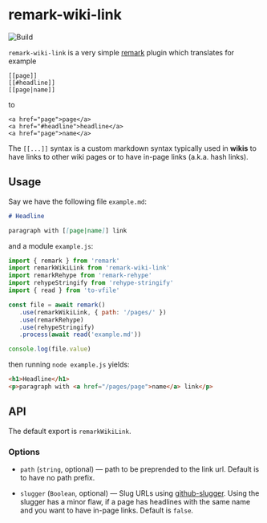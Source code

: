 # remark-wiki-link

![Build](https://github.com/thomd/remark-wiki-link/workflows/plugin-test/badge.svg)

`remark-wiki-link` is a very simple [remark](https://github.com/syntax-tree/mdast-util-find-and-replace) plugin which translates for example

    [[page]]
    [[#headline]]
    [[page|name]]

to

    <a href="page">page</a>
    <a href="#headline">headline</a>
    <a href="page">name</a>

The `[[...]]` syntax is a custom markdown syntax typically used in **wikis** to have links to other wiki pages or to have in-page links (a.k.a. hash links).

## Usage

Say we have the following file `example.md`:

```markdown
# Headline

paragraph with [[page|name]] link
```

and a module `example.js`:

```js
import { remark } from 'remark'
import remarkWikiLink from 'remark-wiki-link'
import remarkRehype from 'remark-rehype'
import rehypeStringify from 'rehype-stringify'
import { read } from 'to-vfile'

const file = await remark()
   .use(remarkWikiLink, { path: '/pages/' })
   .use(remarkRehype)
   .use(rehypeStringify)
   .process(await read('example.md'))

console.log(file.value)
```

then running `node example.js` yields:

```html
<h1>Headline</h1>
<p>paragraph with <a href="/pages/page">name</a> link</p>
```

## API

The default export is `remarkWikiLink`.

### Options

-  `path` (`string`, optional) — path to be preprended to the link url. Default is to have no path prefix.

-  `slugger` (`Boolean`, optional) — Slug URLs using [github-slugger](https://github.com/Flet/github-slugger). Using the slugger has a minor flaw, if a page
   has headlines with the same name and you want to have in-page links. Default is `false`.
